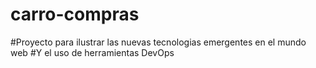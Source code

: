 # carro-compras
#Proyecto para ilustrar las nuevas tecnologias emergentes en el mundo web
#Y el uso de herramientas DevOps
